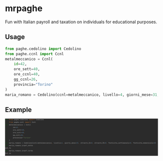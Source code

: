 # mrpaghe
Fun with Italian payroll and taxation on individuals for educational purposes.

## Usage

```python
from paghe.cedolino import Cedolino
from paghe.ccnl import Ccnl
metalmeccanico = Ccnl(
    id=42, 
    ore_sett=40, 
    ore_ccnl=40, 
    gg_ccnl=26, 
    provincia="Torino"
)
maria_romano = Cedolino(ccnl=metalmeccanico, livello=4, giorni_mese=31, straord_15=0, straord_35=0, festivita_settimanale=0, festivita_domenicale=0)
```

## Example

![Example](https://github.com/chirale/mrpaghe/blob/main/mrpaghe.png)